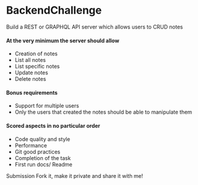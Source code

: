 # BackendChallenge
Build a REST or GRAPHQL API server which allows users to CRUD notes   
#### At the very minimum the server should allow   
* Creation of notes
* List all notes
* List specific notes
* Update notes
* Delete notes

#### Bonus requirements
* Support for multiple users
* Only the users that created the notes should be able to manipulate them

#### Scored aspects in no particular order
* Code quality and style
* Performance
* Git good practices
* Completion of the task
* First run docs/ Readme

Submission
Fork it, make it private and share it with me!

